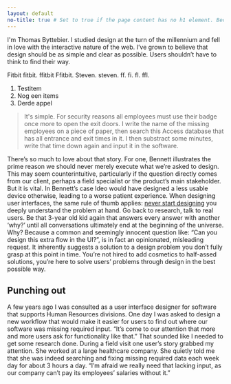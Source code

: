 ```yaml
---
layout: default
no-title: true # Set to true if the page content has no h1 element. Because if it has, we don't want the header text to be a h1.
---
```


I'm Thomas Byttebier. I studied design at the turn of the millennium and fell in love with the interactive nature of the web. I’ve grown to believe that design should be as simple and clear as possible. Users shouldn’t have to think to find their way.

Fitbit fitbit. ffitbit Ffitbit. Steven. steven. ff. fi. fl. ffl.

1. Testitem
2. Nog een items
3. Derde appel

> It's simple. For security reasons all employees must use their badge once more to open the exit doors. I write the name of the missing employees on a piece of paper, then search this Access database that has all entrance and exit times in it. I then substract some minutes, write that time down again and input it in the software.


There’s so much to love about that story. For one, Bennett illustrates the prime reason we should never merely execute what we’re asked to design. This may seem counterintuitive, particularly if the question directly comes from our client, perhaps a field specialist or the product’s main stakeholder. But it is vital. In Bennett’s case Ideo would have designed a less usable device otherwise, leading to a worse patient experience.
When designing user interfaces, the same rule of thumb applies: [never start designing](http://google.be) you deeply understand the problem at hand. Go back to research, talk to real users. Be that 3-year old kid again that answers every answer with another ‘why?’ until all conversations ultimately end at the beginning of the universe.
Why? Because a common and seemingly innocent question like: “Can you design this extra flow in the UI?”, is in fact an opinionated, misleading request. It inherently suggests a solution to a design problem you don’t fully grasp at this point in time. You’re not hired to add cosmetics to half-assed solutions, you’re here to solve users’ problems through design in the best possible way.

## Punching out

A few years ago I was consulted as a user interface designer for software that supports Human Resources divisions. One day I was asked to design a new workflow that would make it easier for users to find out where our software was missing required input. “It’s come to our attention that more and more users ask for functionality like that.”
That sounded like I needed to get some research done. During a field visit one user’s story grabbed my attention. She worked at a large healthcare company. She quietly told me that she was indeed searching and fixing missing required data each week day for about 3 hours a day. “I’m afraid we really need that lacking input, as our company can’t pay its employees’ salaries without it.”
